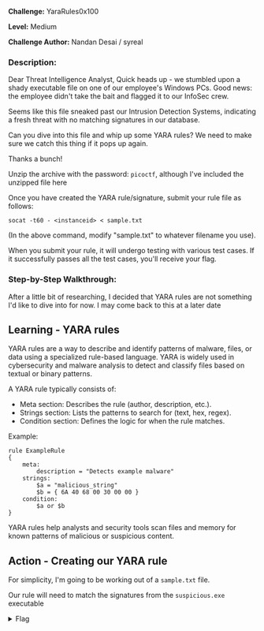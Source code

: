**Challenge:** YaraRules0x100

**Level:** Medium

**Challenge Author:** Nandan Desai / syreal

### Description: 
Dear Threat Intelligence Analyst,
Quick heads up - we stumbled upon a shady executable file on one of our employee's Windows PCs. Good news: the employee didn't take the bait and flagged it to our InfoSec crew.

Seems like this file sneaked past our Intrusion Detection Systems, indicating a fresh threat with no matching signatures in our database.

Can you dive into this file and whip up some YARA rules? We need to make sure we catch this thing if it pops up again.

Thanks a bunch!

Unzip the archive with the password: `picoctf`, although I've included the unzipped file here

Once you have created the YARA rule/signature, submit your rule file as follows:

`socat -t60 - <instanceid> < sample.txt`

(In the above command, modify "sample.txt" to whatever filename you use).

When you submit your rule, it will undergo testing with various test cases. If it successfully passes all the test cases, you'll receive your flag.

### Step-by-Step Walkthrough:
After a little bit of researching, I decided that YARA rules are not something I'd like to dive into for now. I may come back to this at a later date



## Learning - YARA rules
YARA rules are a way to describe and identify patterns of malware, files, or data using a specialized rule-based language. YARA is widely used in cybersecurity and malware analysis to detect and classify files based on textual or binary patterns.

A YARA rule typically consists of:

* Meta section: Describes the rule (author, description, etc.).
* Strings section: Lists the patterns to search for (text, hex, regex).
* Condition section: Defines the logic for when the rule matches.

Example:

```
rule ExampleRule
{
    meta:
        description = "Detects example malware"
    strings:
        $a = "malicious_string"
        $b = { 6A 40 68 00 30 00 00 }
    condition:
        $a or $b
}
```

YARA rules help analysts and security tools scan files and memory for known patterns of malicious or suspicious content.

## Action - Creating our YARA rule
For simplicity, I'm going to be working out of a `sample.txt` file.

Our rule will need to match the signatures from the `suspicious.exe` executable



<details><summary>Flag</summary>
    <pre>
    
    </pre>
   </details>